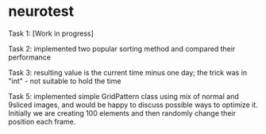 # neurotest
Task 1: [Work in progress]

Task 2: implemented two popular sorting method and compared their performance

Task 3: resulting value is the current time minus one day; the trick was in "int" - not suitable to hold the time

Task 5: implemented simple GridPattern class using mix of normal and 9sliced images, and would be happy to discuss possible ways to optimize it. Initially we are creating 100 elements and then randomly change their position each frame.